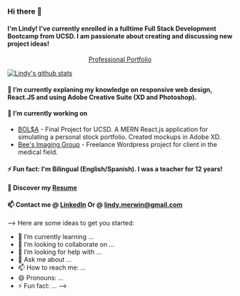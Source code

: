 ### Hi there 👋

#### I'm Lindy! I've currently enrolled in a fulltime Full Stack Development Bootcamp from UCSD. I am passionate about creating and discussing new project ideas!
<p align="center"> <a href="http://www.lindymerwin.com/">Professional Portfolio</a> </p>

[![Lindy's github stats](https://github-readme-stats.vercel.app/api?username=lindyem)](https://github.com/lindyem/github-readme-stats&show_icons=true&theme=radical)
#### 🌱 I’m currently explaning my knowledge on responsive web design, React.JS and using Adobe Creative Suite (XD and Photoshop).

#### 🔭 I’m currently working on
* [BOL$A](https://github.com/tober65/bolsa "Stock Portfolio") - Final Project for UCSD. A MERN React.js application for simulating a personal stock portfolio. Created mockups in Adobe XD. 
* [Bee's Imaging Group](http://beesimaginggroup.com/ "BIG") - Freelance Wordpress project for client in the medical field.

#### ⚡ Fun fact: I'm Bilingual (English/Spanish). I was a teacher for 12 years! 

#### 🔖 Discover my [Resume](https://drive.google.com/file/d/1Rr4BO7wTTbGh70ize4oGpNxjOITNzyq-/view?usp=sharing "Resume")

#### 📫 Contact me @ [LinkedIn](https://www.linkedin.com/in/lindy-merwin/ "LinkedIn") Or @ lindy.merwin@gmail.com

--> Here are some ideas to get you started:


- 🌱 I’m currently learning ...
- 👯 I’m looking to collaborate on ...
- 🤔 I’m looking for help with ...
- 💬 Ask me about ...
- 📫 How to reach me: ...
- 😄 Pronouns: ...
- ⚡ Fun fact: ...
-->

